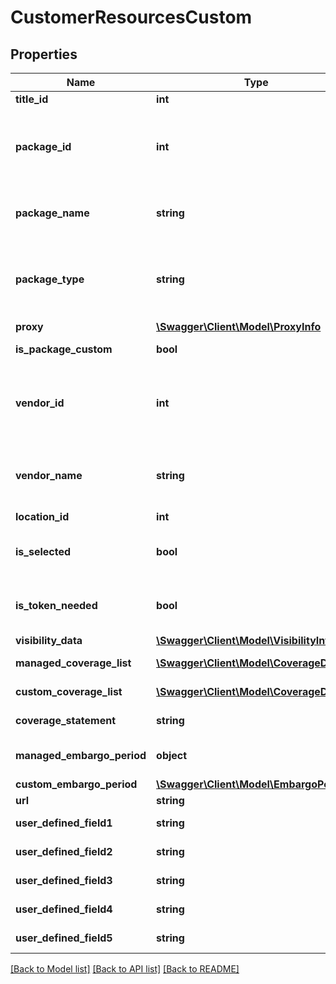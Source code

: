 # CustomerResourcesCustom

## Properties
Name | Type | Description | Notes
------------ | ------------- | ------------- | -------------
**title_id** | **int** | Title ID | [optional] 
**package_id** | **int** | EBSCO KB&#x27;s unique identifier for the package.  In EPKB, this is &#x27;PkgID&#x27;. | 
**package_name** | **string** | Name of the Package. In EPKB, this is &#x27;PkgName&#x27;. | 
**package_type** | **string** | Package Type. Valid values are Selectable, Complete, Variable and Custom. | 
**proxy** | [**\Swagger\Client\Model\ProxyInfo**](ProxyInfo.md) |  | 
**is_package_custom** | **bool** | Is the Package Custom. | [optional] 
**vendor_id** | **int** | EBSCO KB&#x27;s unique identifier for the provider.  In EPKB, this is &#x27;VendorID&#x27;. | [optional] 
**vendor_name** | **string** | Provider name.  In EPKB, this is the &#x27;VendorName&#x27;. | [optional] 
**location_id** | **int** | Location ID | [optional] 
**is_selected** | **bool** | Indicates if selected in a customer&#x27;s account. | [optional] 
**is_token_needed** | **bool** | Field to indicate if a token is needed | [optional] 
**visibility_data** | [**\Swagger\Client\Model\VisibilityInfo**](VisibilityInfo.md) |  | [optional] 
**managed_coverage_list** | [**\Swagger\Client\Model\CoverageDates[]**](CoverageDates.md) | Custom Coverage List | [optional] 
**custom_coverage_list** | [**\Swagger\Client\Model\CoverageDates[]**](CoverageDates.md) | Custom Coverage List | [optional] 
**coverage_statement** | **string** | Coverage Statement | [optional] 
**managed_embargo_period** | **object** | Null Managed Embargo Period | [optional] 
**custom_embargo_period** | [**\Swagger\Client\Model\EmbargoPeriod**](EmbargoPeriod.md) |  | [optional] 
**url** | **string** | Package URL | [optional] 
**user_defined_field1** | **string** | User Defined Field 1 | [optional] 
**user_defined_field2** | **string** | User Defined Field 2 | [optional] 
**user_defined_field3** | **string** | User Defined Field 3 | [optional] 
**user_defined_field4** | **string** | User Defined Field 4 | [optional] 
**user_defined_field5** | **string** | User Defined Field 5 | [optional] 

[[Back to Model list]](../README.md#documentation-for-models) [[Back to API list]](../README.md#documentation-for-api-endpoints) [[Back to README]](../README.md)

